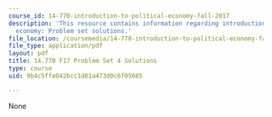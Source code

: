 ```yaml
---
course_id: 14-770-introduction-to-political-economy-fall-2017
description: 'This resource contains information regarding introduction to political
  economy: Problem set solutions.'
file_location: /coursemedia/14-770-introduction-to-political-economy-fall-2017/9b4c5ffe042bcc1d81a473d0c6f05685_MIT14_770F17_pset4sol.pdf
file_type: application/pdf
layout: pdf
title: 14.770 F17 Problem Set 4 Solutions
type: course
uid: 9b4c5ffe042bcc1d81a473d0c6f05685

---
```

None
